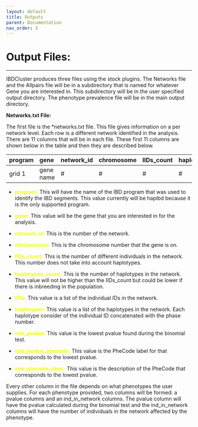 ```yaml
---
layout: default 
title: Outputs
parent: Documentation
nav_order: 3
---
```

# Output Files:
---
IBDCluster produces three files using the stock plugins. The Networks file and the Allpairs file will be in a subdirectory that is named for whatever Gene you are interested in. This subdirectory will be in the user specified output directory. The phenotype prevalence file will be in the main output directory.

**Networks.txt File:**

 The first file is the \*networks.txt file. This file gives information on a per network level. Each row is a different network identified in the analysis. There are 11 columns that will be in each file. These first 11 columns are shown below in the table and then they are described below.

| program |    gene     | network_id | chromosome | IIDs_count | haplotypes_count |       IIDs       |     haplotypes      | min_pvalue | min_pvalue_phecode |    min_phecode_desc    |
|:--------|:------------|:-----------|:-----------|:-----------|:-----------------|:-----------------|:--------------------|:-----------|:-------------------|:-----------------------|
| grid 1  | gene name   |      #     |      #     |      #     |         #        | grids in network |haplotypes in network|      #     |    phecode label   | description of phecode |


* <span style="color: #F0FF00">**program:**</span> This will have the name of the IBD program that was used to identify the IBD segments. This value currently will be hapibd because it is the only supported program.

* <span style="color: #F0FF00">**gene:**</span> This value will be the gene that you are interested in for the analysis.

* <span style="color: #F0FF00">**network_id:**</span> This is the number of the network.

* <span style="color: #F0FF00">**chromosome:**</span> This is the chromosome number that the gene is on.

* <span style="color: #F0FF00">**IIDs_count:**</span> This is the number of different individuals in the network. This number does not take into account haplotypes.

* <span style="color: #F0FF00">**haplotypes_count:**</span> This is the number of haplotypes in the network. This value will not be higher than the IIDs_count but could be lower if there is inbreeding in the population.

* <span style="color: #F0FF00">**IIDs:**</span> This value is a list of the individual IDs in the network. 

* <span style="color: #F0FF00">**haplotypes:**</span> This value is a list of the haplotypes in the network. Each haplotype consider of the individual ID concatenated with the phase number.

* <span style="color: #F0FF00">**min_pvalue:**</span> This value is the lowest pvalue found during the binomial test.

* <span style="color: #F0FF00">**min_pvalue_phecode:**</span> This value is the PheCode label for that corresponds to the lowest pvalue.

* <span style="color: #F0FF00">**min_phecode_desc:**</span> This value is the description of the PheCode that corresponds to the lowest pvalue.

Every other column in the file depends on what phenotypes the user supplies. For each phenotype provided, two columns will be formed: a pvalue columns and an ind_in_network columns. The pvalue column will have the pvalue calculated during the binomial test and the ind_in_network columns will have the number of individuals in the network affected by the phenotype.